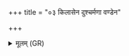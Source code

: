 +++
title = "०३ किलासेन दुश्चर्मणा वण्डेन"

+++
<details><summary>मूलम् (GR)</summary>

किलासेन दुश्चर्मणा  
वण्डेन यत् सहाशिम-  
-आधाराभिगतेन वा ।  
(…) ॥ +++(see 9.22.3cd)+++
</details>